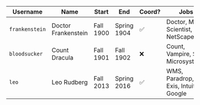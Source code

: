 | Username | Name | Start | End | Coord? | Jobs | Link | Misc. |
| ---------|------|-------|-----|--------|------|------|------ |
| `frankenstein` | Doctor Frankenstein | Fall 1900 | Spring 1904 | :white_check_mark: | Doctor, Mad Scientist, NetScape | http://example.com | Created a monster |
| `bloodsucker` | Count Dracula | Fall 1901 | Fall 1902 | :x: | Count, Vampire, Sun Microsystems | http://wisc.edu |  |
| `leo` | Leo Rudberg | Fall 2013 | Spring 2016 | :white_check_mark: | WMS, Paradrop, Exis, Intuit, Google | https://github.com/LOZORD/me | :sunglasses: |